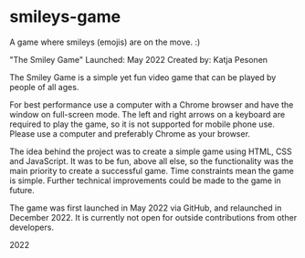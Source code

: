 # smileys-game
A game where smileys (emojis) are on the move.  :)

"The Smiley Game"
Launched: May 2022
Created by: Katja Pesonen


The Smiley Game is a simple yet fun video game that can be played by people of all ages. 

For best performance use a computer with a Chrome browser and have the window on full-screen mode. The left and right arrows on a keyboard are required to play the game, so it is not supported for mobile phone use. Please use a computer and preferably Chrome as your browser. 

The idea behind the project was to create a simple game using HTML, CSS and JavaScript. It was to be fun, above all else, so the functionality was the main priority to create a successful game. Time constraints mean the game is simple. Further technical improvements could be made to the game in future.

The game was first launched in May 2022 via GitHub, and relaunched in December 2022. It is currently not open for outside contributions from other developers.

2022
